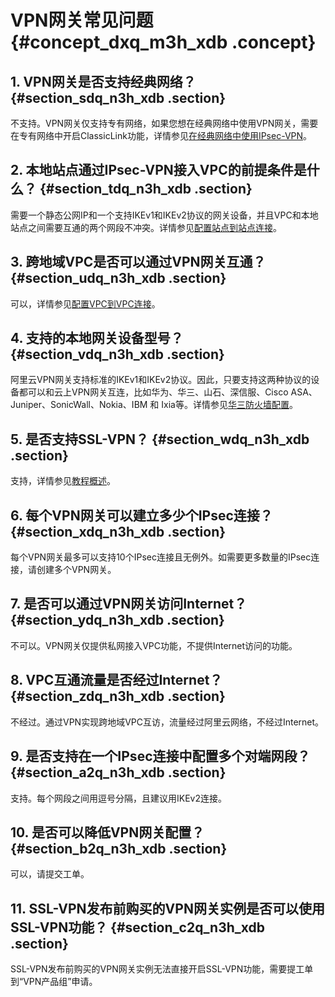 # VPN网关常见问题 {#concept_dxq_m3h_xdb .concept}

## 1. VPN网关是否支持经典网络？ {#section_sdq_n3h_xdb .section}

不支持。VPN网关仅支持专有网络，如果您想在经典网络中使用VPN网关，需要在专有网络中开启ClassicLink功能，详情参见[在经典网络中使用IPsec-VPN](../../../../intl.zh-CN/最佳实践/在经典网络中使用IPsec-VPN.md#)。

## 2. 本地站点通过IPsec-VPN接入VPC的前提条件是什么？ {#section_tdq_n3h_xdb .section}

需要一个静态公网IP和一个支持IKEv1和IKEv2协议的网关设备，并且VPC和本地站点之间需要互通的两个网段不冲突。详情参见[配置站点到站点连接](../../../../intl.zh-CN/IPsec-VPN入门/配置站点到站点连接.md#)。

## 3. 跨地域VPC是否可以通过VPN网关互通？ {#section_udq_n3h_xdb .section}

可以，详情参见[配置VPC到VPC连接](../../../../intl.zh-CN/IPsec-VPN入门/配置VPC到VPC连接.md#)。

## 4. 支持的本地网关设备型号？ {#section_vdq_n3h_xdb .section}

阿里云VPN网关支持标准的IKEv1和IKEv2协议。因此，只要支持这两种协议的设备都可以和云上VPN网关互连，比如华为、华三、山石、深信服、Cisco ASA、Juniper、SonicWall、Nokia、IBM 和 Ixia等。详情参见[华三防火墙配置](../../../../intl.zh-CN/最佳实践/本地网关配置/华三防火墙配置.md#)。

## 5. 是否支持SSL-VPN？ {#section_wdq_n3h_xdb .section}

支持，详情参见[教程概述](../../../../intl.zh-CN/SSL-VPN入门/教程概述.md#)。

## 6. 每个VPN网关可以建立多少个IPsec连接？ {#section_xdq_n3h_xdb .section}

每个VPN网关最多可以支持10个IPsec连接且无例外。如需要更多数量的IPsec连接，请创建多个VPN网关。

## 7. 是否可以通过VPN网关访问Internet？ {#section_ydq_n3h_xdb .section}

不可以。VPN网关仅提供私网接入VPC功能，不提供Internet访问的功能。

## 8. VPC互通流量是否经过Internet？ {#section_zdq_n3h_xdb .section}

不经过。通过VPN实现跨地域VPC互访，流量经过阿里云网络，不经过Internet。

## 9. 是否支持在一个IPsec连接中配置多个对端网段？ {#section_a2q_n3h_xdb .section}

支持。每个网段之间用逗号分隔，且建议用IKEv2连接。

## 10. 是否可以降低VPN网关配置？ {#section_b2q_n3h_xdb .section}

可以，请提交工单。

## 11. SSL-VPN发布前购买的VPN网关实例是否可以使用SSL-VPN功能？ {#section_c2q_n3h_xdb .section}

SSL-VPN发布前购买的VPN网关实例无法直接开启SSL-VPN功能，需要提工单到“VPN产品组”申请。

